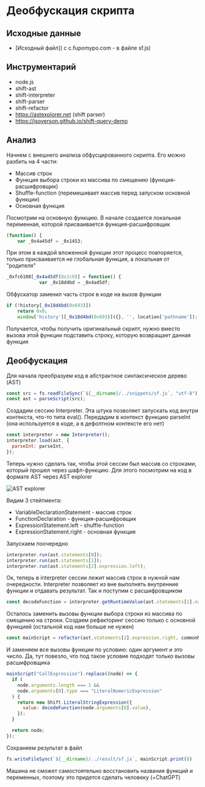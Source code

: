 # Деобфускация скрипта

## Исходные данные
- [Исходный файл]( c c.fupomypo.com - в файле sf.js)

## Инструментарий
- node.js
- shift-ast
- shift-interpreter
- shift-parser
- shift-refactor
- https://astexplorer.net (shift parser)
- https://jsoverson.github.io/shift-query-demo

## Анализ

Начнем с внешнего анализа обфусцированного скрипта. Его можно разбить на 4 части:
- Массив строк
- Функция выбора строки из массива по смещению (функция-расшифровщик)
- Shuffle-function (перемешивает массив перед запуском основной функции)
- Основная функция

Посмотрим на основную функцию. В начале создается локальная переменная, которой присваивается функция-расшифровщик
```js
(function() {
    var _0x4a45df = _0x1453;	
```

При этом в каждой вложенной функции этот процесс повторяется, только присваивается не глобальная функция, а локальная от "родителя"
```js
_0xfc6108[_0x4a45df(0x2c9)] = function() {
            var _0x18d4bd = _0x4a45df;
```

Обфускатор заменил часть строк в коде на вызов функции
```js
if (!history[_0x18d4bd(0x693)])
    return 0x0;
    window['history'][_0x18d4bd(0x693)]({}, '', location['pathname']);
```

Получается, чтобы получить оригинальный скрипт, нужно вместо вызова этой функции подставить строку, которую возвращает данная функция

## Деобфускация

Для начала преобразуем код в абстрактное синтаксическое дерево (AST)

```js
const src = fs.readFileSync(`${__dirname}/../snippets/sf.js`, "utf-8");
const ast = parseScript(src);
```

Создадим сессию Interpreter. Эта штука позволяет запускать код внутри контекста, что-то типа eval(). Передадим в контекст функцию parseInt (она используется в коде, а в дефолтном контексте его нет)
```js
const interpreter = new Interpreter();
interpreter.load(ast, {
  parseInt: parseInt,
});
```

Теперь нужно сделать так, чтобы этой сессии был массив со строками, который прошел через шафл-функцию. Для этого посмотрим на код в формате AST через AST explorer

![AST explorer](http://i.imgur.com/JjlQtxO.png)

Видим 3 стейтмента:
- VariableDeclarationStatement - массив строк
- FunctionDeclaration - функция-расшифровщик
- ExpressionStatement.left - shuffle-function
- ExpressionStatement.right - основная функция

Запускаем поочередно
```js
interpreter.run(ast.statements[0]);
interpreter.run(ast.statements[1]);
interpreter.run(ast.statements[2].expression.left);
```

Ок, теперь в interpreter сессии лежит массив строк в нужной нам очередности. Interpreter позволяет из вне выполнять внутренние функции и отдавать результат. Так и поступим с расшифровщиком
```js
const decodeFunction = interpreter.getRuntimeValue(ast.statements[1].name);
```

Осталось заменить вызовы функции выбора строки из массива по смещению на строки. Создаем рефакторинг сессию только с основной функцией (остальной код нам больше не нужен)
```js
const mainScript = refactor(ast.statements[2].expression.right, commonMethods);
```

И заменяем все вызовы функции по условию: один аргумент и это число. Да, тут повезло, что под такое условие подходят только вызовы расшифровщика
```js
mainScript("CallExpression").replace((node) => {
  if (
    node.arguments.length === 1 &&
    node.arguments[0].type === "LiteralNumericExpression"
  ) {
    return new Shift.LiteralStringExpression({
      value: decodeFunction(node.arguments[0].value),
    });
  }

  return node;
});
```

Сохраняем результат в файл
```js
fs.writeFileSync(`${__dirname}/../result/sf.js`, mainScript.print())
```

Машина не сможет самостоятельно восстановить названия функций и переменных, поэтому это придется сделать человеку (+ChatGPT)
